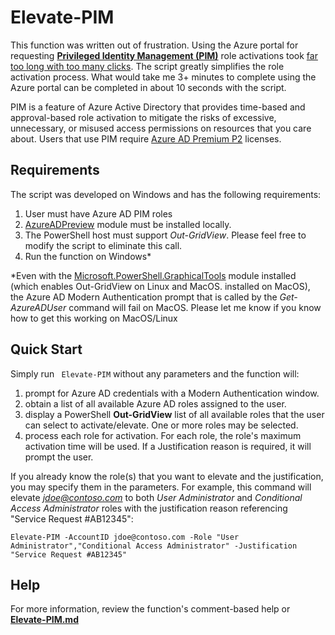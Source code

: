 # Elevate-PIM
This function was written out of frustration. Using the Azure portal for requesting [**Privileged Identity Management (PIM)**](https://docs.microsoft.com/en-us/azure/active-directory/privileged-identity-management/pim-configure) role activations took [far too long with too many clicks](https://docs.microsoft.com/en-us/azure/active-directory/privileged-identity-management/pim-how-to-activate-role?tabs=new).  The script greatly simplifies the role activation process.  What would take me 3+ minutes to complete using the Azure portal can be completed in about 10 seconds with the script.

PIM is a feature of Azure Active Directory that provides time-based and approval-based role activation to mitigate the risks of excessive, unnecessary, or misused access permissions on resources that you care about.  Users that use PIM require [Azure AD Premium P2](https://docs.microsoft.com/en-us/azure/active-directory/privileged-identity-management/pim-configure#license-requirements) licenses.

## Requirements
The script was developed on Windows and has the following requirements:
1. User must have Azure AD PIM roles
2. [AzureADPreview](https://docs.microsoft.com/en-us/powershell/azure/active-directory/install-adv2?view=azureadps-2.0) module must be installed locally.
3. The PowerShell host must support *Out-GridView*.  Please feel free to modify the script to eliminate this call.
4. Run the function on Windows*

*Even with the [Microsoft.PowerShell.GraphicalTools](https://devblogs.microsoft.com/powershell/out-gridview-returns/) module installed (which enables Out-GridView on Linux and MacOS. installed on MacOS), the Azure AD Modern Authentication prompt that is called by the *Get-AzureADUser* command will fail on MacOS.  Please let me know if you know how to get this working on MacOS/Linux


## Quick Start
Simply run ``` Elevate-PIM``` without any parameters and the function will:
1. prompt for Azure AD credentials with a Modern Authentication window.
2. obtain a list of all available Azure AD roles assigned to the user.
3. display a PowerShell **Out-GridView** list of all available roles that the user can select to activate/elevate.  One or more roles may be selected.
4. process each role for activation.  For each role, the role's maximum activation time will be used.  If a Justification reason is required, it will prompt the user.

If you already know the role(s) that you want to elevate and the justification, you may specify them in the parameters.  For example, this command will elevate *jdoe@contoso.com* to both *User Administrator* and *Conditional Access Administrator* roles with the justification reason referencing "Service Request #AB12345":

    Elevate-PIM -AccountID jdoe@contoso.com -Role "User Administrator","Conditional Access Administrator" -Justification "Service Request #AB12345"

## Help
For more information, review the function's comment-based help or [**Elevate-PIM.md**](./_OnlineHelp/a/Elevate-PIM.md)



